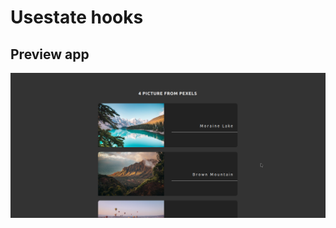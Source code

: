 # Usestate hooks

## Preview app
![useState project](/image/useState_project.png "This is a sample image.")
